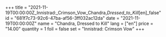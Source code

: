 +++
title = "2021-11-19T00:00:00Z_Innistrad:_Crimson_Vow_Chandra,_Dressed_to_Kill_[en]_false"
id = "681f7c73-92c6-47ba-af56-3ff032ac12da"
date = "2021-11-19T00:00:00Z"
name = "Chandra, Dressed to Kill"
lang = ["en"]
price = "14.00"
quantity = 1
foil = false
set = "Innistrad: Crimson Vow"
+++
